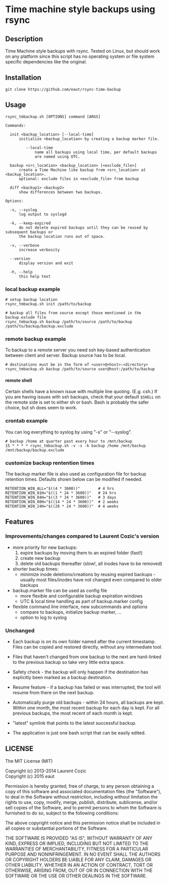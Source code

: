 # Time machine style backups using rsync
## Description

Time Machine style backups with rsync. Tested on Linux, but should 
work on any platform since this script has no operating system or 
file system specific dependencies like the original.

## Installation

	git clone https://github.com/eaut/rsync-time-backup

## Usage

```
rsync_tmbackup.sh [OPTIONS] command [ARGS]

Commands:

  init <backup_location> [--local-time]
      initialize <backup_location> by creating a backup marker file.

         --local-time
             name all backups using local time, per default backups
             are named using UTC.

  backup <src_location> <backup_location> [<exclude_file>]
      create a Time Machine like backup from <src_location> at <backup_location>.
      optional: exclude files in <exclude_file> from backup

  diff <backup1> <backup2>
      show differences between two backups.

Options:

  -s, --syslog
      log output to syslogd

  -k, --keep-expired
      do not delete expired backups until they can be reused by subsequent backups or
      the backup location runs out of space.

  -v, --verbose
      increase verbosity

  --version
      display version and exit

  -h, --help
      this help text
```

### local backup example

	# setup backup location
	rsync_tmbackup.sh init /path/to/backup

	# backup all files from source except those mentioned in the backup.exlude file
	rsync_tmbackup.sh backup /path/to/source /path/to/backup /path/to/backup/backup.exclude

### remote backup example

To backup to a remote server you need ssh key-based authentication 
between client and server. Backup source has to be local.

	# destinations must be in the form of <user>@<host>:<directory>
	rsync_tmbackup.sh backup /path/to/source user@host:/path/to/backup

#### remote shell

Certain shells have a known issue with multiple line quoting. (E.g. csh.)
If you are having issues with ssh backups, check that your default `$SHELL` 
on the remote side is set to either sh or bash. 
Bash is probably the safer choice, but sh does seem to work.

### crontab example

You can log everything to syslog by using "-s" or "--syslog".

	# backup /home at quarter past every hour to /mnt/backup
	15 * * * * rsync_tmbackup.sh -v -s -k backup /home /mnt/backup /mnt/backup/backup.exclude

### customize backup rentention times

The backup marker file is also used as configuration file 
for backup retention times. Defaults shown below can be modified if needed.

```
RETENTION_WIN_ALL="$((4 * 3600))"        # 4 hrs
RETENTION_WIN_01H="$((1 * 24 * 3600))"   # 24 hrs
RETENTION_WIN_04H="$((3 * 24 * 3600))"   # 3 days
RETENTION_WIN_08H="$((14 * 24 * 3600))"  # 2 weeks
RETENTION_WIN_24H="$((28 * 24 * 3600))"  # 4 weeks
```

## Features

### Improvements/changes compared to Laurent Cozic's version

* more priority for new backups:
  1. expire backups by moving them to an expired folder (fast!)
  2. create new backup
  3. delete old backups thereafter (slow!, all inodes have to be removed)
* shorter backup times: 
  - minimize inode deletions/creations by reusing expired backups - usually most files/inodes have not changed even compared to older backups
* backup.marker file can be used as config file
  - more flexible and configurable backup expiration windows
  - UTC & local time handling as part of backup.marker config
* flexible command line interface, new subcommands and options
  - compare to backups, initialize backup marker, ...
  - option to log to syslog

###  Unchanged

* Each backup is on its own folder named after the current timestamp. Files can be copied and restored directly, without any intermediate tool.

* Files that haven't changed from one backup to the next are hard-linked to the previous backup so take very little extra space.

* Safety check - the backup will only happen if the destination has explicitly been marked as a backup destination.

* Resume feature - if a backup has failed or was interrupted, the tool will resume from there on the next backup.

* Automatically purge old backups - within 24 hours, all backups are kept. Within one month, the most recent backup for each day is kept. For all previous backups, the most recent of each month is kept.

* "latest" symlink that points to the latest successful backup.

* The application is just one bash script that can be easily edited.

## LICENSE

The MIT License (MIT)

Copyright (c) 2013-2014 Laurent Cozic  
Copyright (c) 2015 eaut

Permission is hereby granted, free of charge, to any person obtaining a copy
of this software and associated documentation files (the "Software"), to deal
in the Software without restriction, including without limitation the rights
to use, copy, modify, merge, publish, distribute, sublicense, and/or sell
copies of the Software, and to permit persons to whom the Software is
furnished to do so, subject to the following conditions:

The above copyright notice and this permission notice shall be included in
all copies or substantial portions of the Software.

THE SOFTWARE IS PROVIDED "AS IS", WITHOUT WARRANTY OF ANY KIND, EXPRESS OR
IMPLIED, INCLUDING BUT NOT LIMITED TO THE WARRANTIES OF MERCHANTABILITY,
FITNESS FOR A PARTICULAR PURPOSE AND NONINFRINGEMENT. IN NO EVENT SHALL THE
AUTHORS OR COPYRIGHT HOLDERS BE LIABLE FOR ANY CLAIM, DAMAGES OR OTHER
LIABILITY, WHETHER IN AN ACTION OF CONTRACT, TORT OR OTHERWISE, ARISING FROM,
OUT OF OR IN CONNECTION WITH THE SOFTWARE OR THE USE OR OTHER DEALINGS IN
THE SOFTWARE.
